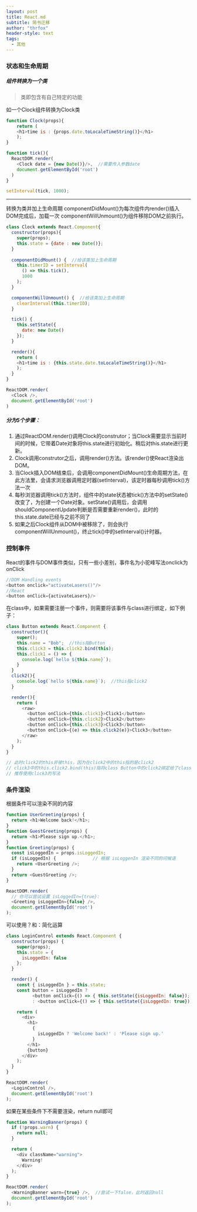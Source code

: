 ```yaml
---
layout: post
title: React.md
subtitle: 简书迁移
author: "thrfox"
header-style: text
tags:
  - 其他
---
```


### 状态和生命周期

##### 组件转换为一个类
> 类即包含有自己特定的功能

如一个Clock组件转换为Clock类
```javascript
function Clock(props){
    return (
    <h1>time is : {props.date.toLocaleTimeString()}</h1>
    );
}

function tick(){
  ReactDOM.render(
    <Clock date = {new Date()}/>,  //需要传入参数date
    document.getElementById('root')
  )
}

setInterval(tick, 1000);
```
---
转换为类并加上生命周期
componentDidMount()为每次组件内render()插入DOM完成后，加载一次
componentWillUnmount()为组件移除DOM之前执行。
```javascript
class Clock extends React.Component{
  constructor(props){
    super(props);
    this.state = {date : new Date()};
  }
 
  componentDidMount() {  //给该类加上生命周期
    this.timerID = setInterval(
      () => this.tick(),
      1000
    );
  }

  componentWillUnmount() {  //给该类加上生命周期
    clearInterval(this.timerID);
  }

  tick() {
    this.setState({
      date: new Date()
    });
  }

  render(){
    return (
    <h1>time is : {this.state.date.toLocaleTimeString()}</h1>
    );
  }
}

ReactDOM.render(
  <Clock />,
  document.getElementById('root')
)
```
##### 分为5个步骤：
1. <Clock />通过ReactDOM.render()调用Clock的construtor；当Clock需要显示当前时间的时候，它带着Date对象将this.state进行初始化。稍后对this.state进行更新。
2. Clock调用construtor之后，调用render()方法。该render()使React渲染出DOM。
3. 当Clock插入DOM结束后，会调用componentDidMount()生命周期方法，在此方法里，会请求浏览器调用定时器(setInterval)，该定时器每秒调用tick()方法一次
4. 每秒浏览器调用tick()方法时，组件中的state状态被tick()方法中的setState()改变了，为创建一个Date对象。setState()调用后，会调用shouldComponentUpdate判断是否需要重新render()，此时的this.state.date已经与之前不同了
5. 如果之后Clock组件从DOM中被移除了，则会执行componentWillUnmount()，终止tick()中的setInterval()计时器。

### 控制事件
React的事件与DOM事件类似，只有一些小差别，事件名为小驼峰写法onclick为onClick
```javascript
//DOM Handling events
<button onclick="activateLasers()"/>
//React
<button onClick={activateLasers}/>
```

在class中，如果需要注册一个事件，则需要将该事件与class进行绑定，如下例子：
```javascript
class Button extends React.Component {
  constructor(){
    super();
    this.name = "Bob";  //this指Button
    this.click3 = this.click2.bind(this);
    this.click1 = () => {
      console.log(`hello ${this.name}`);
    }
  }
  click2(){
    console.log(`hello ${this.name}`);  //this指click2
  }

  render(){
    return (
      <raw>
        <button onClick={this.click1}>Click1</button>
        <button onClick={this.click2}>Click2</button>
        <button onClick={this.click3}>Click3</button>
        <button onClick={(e) => this.click2(e)}>Click3</button>
      </raw>
    );
  }
}

// 此时click2的this非彼this，因为在click2中的this指的是click2
// click3中的this.click2.bind(this)指将class Button中的click2绑定给了class，即向上绑定
// 推荐使用click3的写法
```

### 条件渲染
根据条件可以渲染不同的内容
```javascript
function UserGreeting(props) {
  return <h1>Welcome back!</h1>;
}
function GuestGreeting(props) {
  return <h1>Please sign up.</h1>;
}
function Greeting(props) {
  const isLoggedIn = props.isLoggedIn;
  if (isLoggedIn) {              // 根据 isLoggenIn 渲染不同的问候语
    return <UserGreeting />;
  }
  return <GuestGreeting />;
}

ReactDOM.render(
  // 你可以尝试设置 isLoggedIn={true}:
  <Greeting isLoggedIn={false} />,
  document.getElementById('root')
);
```

可以使用？和：简化运算
```javascript
class LoginControl extends React.Component {
  constructor(props) {
    super(props);
    this.state = {
      isLoggedIn: false
    };
  }

  render() {
    const { isLoggedIn } = this.state;
    const button = isLoggedIn ?
          <button onClick={() => { this.setState({isLoggedIn: false}); }}>注销</button>
          : <button onClick={() => { this.setState({isLoggedIn: true}); }}>登录</button>;

    return (
      <div>
        <h1>
          {
            isLoggedIn ? 'Welcome back!' : 'Please sign up.'
          }
        </h1>
        {button}
      </div>
    );
  }
}

ReactDOM.render(
  <LoginControl />,
  document.getElementById('root')
);
```

如果在某些条件下不需要渲染，return null即可
```javascript
function WarningBanner(props) {
  if (!props.warn) {
    return null;
  }

  return (
    <div className="warning">
      Warning!
    </div>
  );
}

ReactDOM.render(
  <WarningBanner warn={true} />,  //尝试一下false，此时返回null
  document.getElementById('root')
);
```
